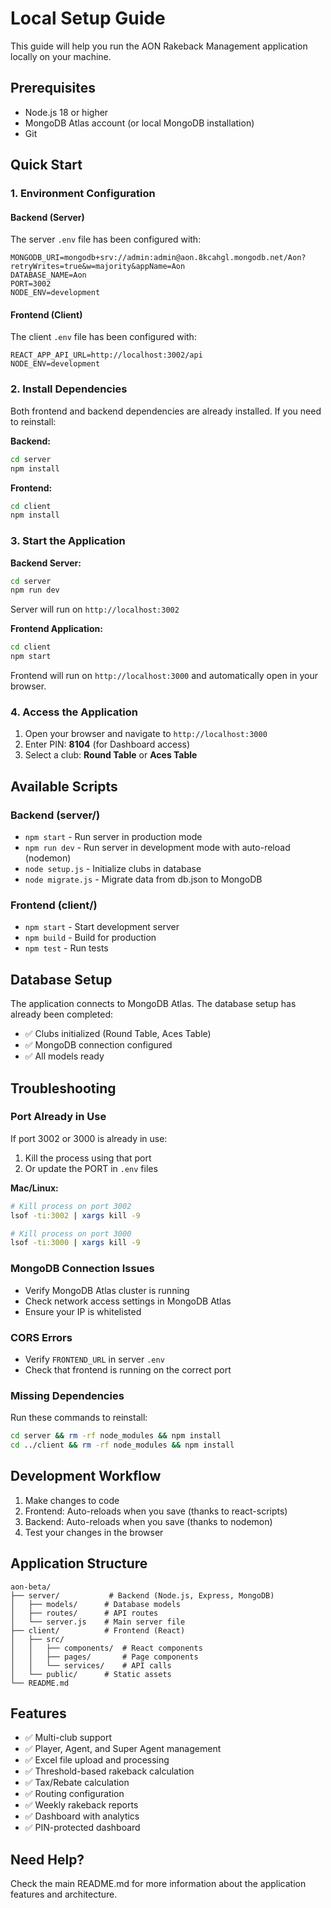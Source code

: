 # Local Setup Guide

This guide will help you run the AON Rakeback Management application locally on your machine.

## Prerequisites

- Node.js 18 or higher
- MongoDB Atlas account (or local MongoDB installation)
- Git

## Quick Start

### 1. Environment Configuration

#### Backend (Server)
The server `.env` file has been configured with:
```env
MONGODB_URI=mongodb+srv://admin:admin@aon.8kcahgl.mongodb.net/Aon?retryWrites=true&w=majority&appName=Aon
DATABASE_NAME=Aon
PORT=3002
NODE_ENV=development
```

#### Frontend (Client)
The client `.env` file has been configured with:
```env
REACT_APP_API_URL=http://localhost:3002/api
NODE_ENV=development
```

### 2. Install Dependencies

Both frontend and backend dependencies are already installed. If you need to reinstall:

**Backend:**
```bash
cd server
npm install
```

**Frontend:**
```bash
cd client
npm install
```

### 3. Start the Application

**Backend Server:**
```bash
cd server
npm run dev
```
Server will run on `http://localhost:3002`

**Frontend Application:**
```bash
cd client
npm start
```
Frontend will run on `http://localhost:3000` and automatically open in your browser.

### 4. Access the Application

1. Open your browser and navigate to `http://localhost:3000`
2. Enter PIN: **8104** (for Dashboard access)
3. Select a club: **Round Table** or **Aces Table**

## Available Scripts

### Backend (server/)
- `npm start` - Run server in production mode
- `npm run dev` - Run server in development mode with auto-reload (nodemon)
- `node setup.js` - Initialize clubs in database
- `node migrate.js` - Migrate data from db.json to MongoDB

### Frontend (client/)
- `npm start` - Start development server
- `npm build` - Build for production
- `npm test` - Run tests

## Database Setup

The application connects to MongoDB Atlas. The database setup has already been completed:
- ✅ Clubs initialized (Round Table, Aces Table)
- ✅ MongoDB connection configured
- ✅ All models ready

## Troubleshooting

### Port Already in Use
If port 3002 or 3000 is already in use:
1. Kill the process using that port
2. Or update the PORT in `.env` files

**Mac/Linux:**
```bash
# Kill process on port 3002
lsof -ti:3002 | xargs kill -9

# Kill process on port 3000
lsof -ti:3000 | xargs kill -9
```

### MongoDB Connection Issues
- Verify MongoDB Atlas cluster is running
- Check network access settings in MongoDB Atlas
- Ensure your IP is whitelisted

### CORS Errors
- Verify `FRONTEND_URL` in server `.env`
- Check that frontend is running on the correct port

### Missing Dependencies
Run these commands to reinstall:
```bash
cd server && rm -rf node_modules && npm install
cd ../client && rm -rf node_modules && npm install
```

## Development Workflow

1. Make changes to code
2. Frontend: Auto-reloads when you save (thanks to react-scripts)
3. Backend: Auto-reloads when you save (thanks to nodemon)
4. Test your changes in the browser

## Application Structure

```
aon-beta/
├── server/           # Backend (Node.js, Express, MongoDB)
│   ├── models/      # Database models
│   ├── routes/      # API routes
│   └── server.js    # Main server file
├── client/          # Frontend (React)
│   ├── src/
│   │   ├── components/  # React components
│   │   ├── pages/       # Page components
│   │   └── services/    # API calls
│   └── public/      # Static assets
└── README.md
```

## Features

- ✅ Multi-club support
- ✅ Player, Agent, and Super Agent management
- ✅ Excel file upload and processing
- ✅ Threshold-based rakeback calculation
- ✅ Tax/Rebate calculation
- ✅ Routing configuration
- ✅ Weekly rakeback reports
- ✅ Dashboard with analytics
- ✅ PIN-protected dashboard

## Need Help?

Check the main README.md for more information about the application features and architecture.

